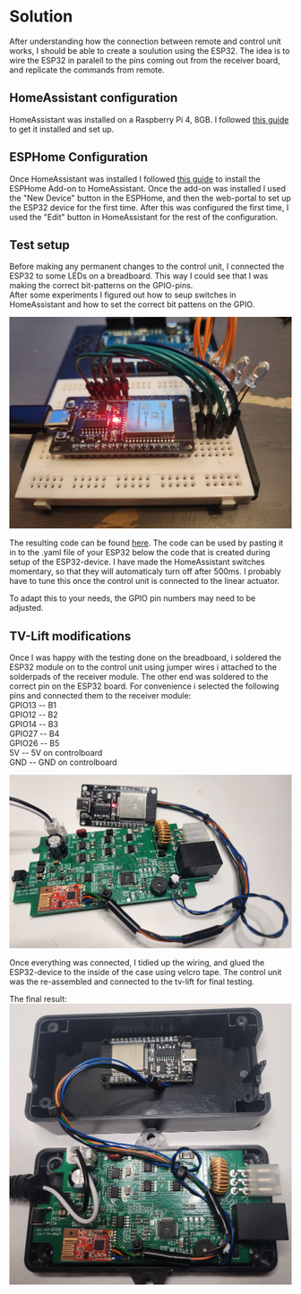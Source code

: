 # Solution
After understanding how the connection between remote and control unit works, I should be able to create a soulution using the ESP32.
The idea is to wire the ESP32 in paralell to the pins coming out from the receiver board, and replicate the commands from remote.

## HomeAssistant configuration
HomeAssistant was installed on a Raspberry Pi 4, 8GB.
I followed [this guide](https://www.home-assistant.io/installation/raspberrypi) to get it installed and set up.

## ESPHome Configuration
Once HomeAssistant was installed I followed [this guide](https://www.esphome.io/guides/getting_started_hassio) to install the ESPHome Add-on to HomeAssistant.
Once the add-on was installed I used the "New Device" button in the ESPHome, and then the web-portal to set up the ESP32 device for the first time.
After this was configured the first time, I used the "Edit" button in HomeAssistant for the rest of the configuration.

## Test setup

Before making any permanent changes to the control unit, I connected the ESP32 to some LEDs on a breadboard. This way I could see that I was making the correct bit-patterns on the GPIO-pins.  
After some experiments I figured out how to seup switches in HomeAssistant and how to set the correct bit pattens on the GPIO.  
  
![ESP32 on breadboard](../Images/ESP32Breadboard.jpg)  

The resulting code can be found [here](ESP32_Config.yaml).
The code can be used by pasting it in to the .yaml file of your ESP32 below the code that is created during setup of the ESP32-device. I have made the HomeAssistant switches momentary, so that they will automaticaly turn off after 500ms. I probably have to tune this once the control unit is connected to the linear actuator.

To adapt this to your needs, the GPIO pin numbers may need to be adjusted. 

## TV-Lift modifications
Once I was happy with the testing done on the breadboard, i soldered the ESP32 module on to the control unit using jumper wires i attached to the solderpads of the receiver module.
The other end was soldered to the correct pin on the ESP32 board.
For convenience i selected the following pins and connected them to the receiver module:  
GPIO13 -- B1  
GPIO12 -- B2  
GPIO14 -- B3  
GPIO27 -- B4  
GPIO26 -- B5  
5V -- 5V on controlboard  
GND -- GND on controlboard  
  
![Soldering complete](../Images/ESP32_WiringComplete.jpg)

Once everything was connected, I tidied up the wiring, and glued the ESP32-device to the inside of the case using velcro tape. The control unit was the re-assembled and connected to the tv-lift for final testing.

The final result:
![Control Unit with ESP32 device installed](../Images/ESP32_Mounted.jpg)

